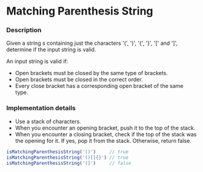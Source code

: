 # Matching Parenthesis String

### Description
Given a string s containing just the characters '(', ')', '{', '}', '[' and ']', determine if the input string is valid.

An input string is valid if:

* Open brackets must be closed by the same type of brackets.
* Open brackets must be closed in the correct order.
* Every close bracket has a corresponding open bracket of the same type.

### Implementation details

* Use a stack of characters.
* When you encounter an opening bracket, push it to the top of the stack.
* When you encounter a closing bracket, check if the top of the stack was the opening for it. If yes, pop it from the stack. Otherwise, return false.

```js
isMatchingParenthesisString('()')     // true
isMatchingParenthesisString('()[]{}') // true
isMatchingParenthesisString('(]')     // false
```
 